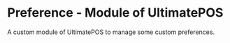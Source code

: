 # Preference - Module of UltimatePOS
A custom module of UltimatePOS to manage some custom preferences.
